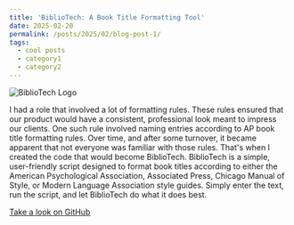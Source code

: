```yaml
---
title: 'BiblioTech: A Book Title Formatting Tool'
date: 2025-02-20
permalink: /posts/2025/02/blog-post-1/
tags:
  - cool posts
  - category1
  - category2
---
```


![BiblioTech Logo](https://github.com/philip-hawkins-git/philip-hawkins-git.github.io/blob/master/images/BiblioTechCoverImage.png?raw=true)

I had a role that involved a lot of formatting rules. These rules ensured that our product would have a consistent, professional look meant to impress our clients. One such rule involved naming entries according to AP book title formatting rules. Over time, and after some turnover, it became apparent that not everyone was familiar with those rules. That's when I created the code that would become BiblioTech. BiblioTech is a simple, user-friendly script designed to format book titles according to either the American Psychological Association, Associated Press, Chicago Manual of Style, or Modern Language Association style guides. Simply enter the text, run the script, and let BiblioTech do what it does best.

[Take a look on GitHub](https://github.com/philip-hawkins-git/BiblioTech)
